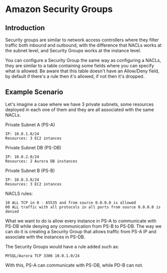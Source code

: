 # Amazon Security Groups

## Introduction

Security groups are similar to network access controllers where they filter traffic both inbound and outbound, with the difference that NACLs works at the subnet level, and Security Groups works at the instance level.

You can configure a Security Group the same way as configuring a NACLs, they are similar to a table containing some fields where you can specify what is allowed. Be aware that this table doesn't have an Allow/Deny field, by default if there's a rule then it's allowed, if not then it's dropped.

## Example Scenario

Let's imagine a case where we have 3 private subnets, some resources deployed in each one of them and they are all associated with the same NACLs.

Private Subnet A (PS-A)
```
IP: 10.0.1.0/24
Resources: 3 EC2 intances
```

Private Subnet DB (PS-DB)
```
IP: 10.0.2.0/24
Resources: 2 Aurora DB instances
```

Private Subnet B (PS-B)
```
IP: 10.0.3.0/24
Resources: 3 EC2 intances
```

NACLS rules:
```
10 ALL TCP in 0 - 65535 and from source 0.0.0.0 is allowed
00 ALL traffic with all protocols in all ports from source 0.0.0.0 is denied
```

What we want to do is allow every instance in PS-A to communicate with PS-DB while denying any communication from PS-B to PS-DB. The way we can do it is creating a Security Group that allows traffic from PS-A IP and associate with the instances in PS-DB.

The Security Groups would have a rule added such as:
```
MYSQL/Aurora TCP 3306 10.0.1.0/24
```

With this, PS-A can communicate with PS-DB, while PD-B can not.